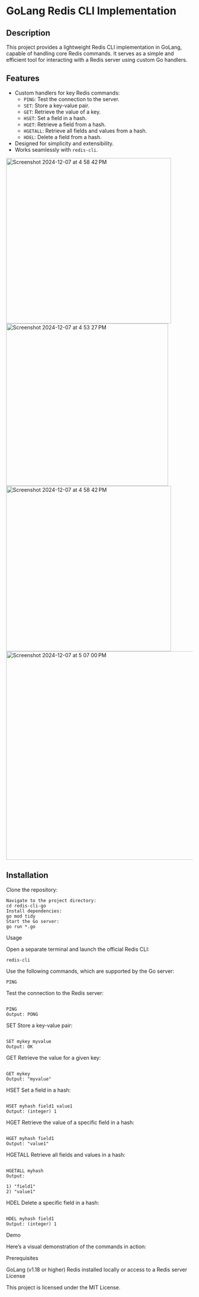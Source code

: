 # GoLang Redis CLI Implementation

## Description
This project provides a lightweight Redis CLI implementation in GoLang, capable of handling core Redis commands. It serves as a simple and efficient tool for interacting with a Redis server using custom Go handlers.

## Features
- Custom handlers for key Redis commands:
  - `PING`: Test the connection to the server.
  - `SET`: Store a key-value pair.
  - `GET`: Retrieve the value of a key.
  - `HSET`: Set a field in a hash.
  - `HGET`: Retrieve a field from a hash.
  - `HGETALL`: Retrieve all fields and values from a hash.
  - `HDEL`: Delete a field from a hash.
- Designed for simplicity and extensibility.
- Works seamlessly with `redis-cli`.

<img width="445" alt="Screenshot 2024-12-07 at 4 58 42 PM" src="https://github.com/user-attachments/assets/1c28940a-0ca1-4ebd-a9a8-74a87937fae9">

<img width="437" alt="Screenshot 2024-12-07 at 4 53 27 PM" src="https://github.com/user-attachments/assets/fcb30018-2078-4ed9-b3b3-fa61bdc5a167">

<img width="445" alt="Screenshot 2024-12-07 at 4 58 42 PM" src="https://github.com/user-attachments/assets/3594dc6f-be43-47ef-9dac-a3c3891dc53b">

<img width="561" alt="Screenshot 2024-12-07 at 5 07 00 PM" src="https://github.com/user-attachments/assets/a6ae5132-139e-45c2-8987-9a2dadb96805">



## Installation

Clone the repository:

```git clone https://github.com/yourusername/redis-cli-go.git
Navigate to the project directory:
cd redis-cli-go
Install dependencies:
go mod tidy
Start the Go server:
go run *.go
```
Usage

Open a separate terminal and launch the official Redis CLI:
```
redis-cli
```

Use the following commands, which are supported by the Go server:
```
PING
```

Test the connection to the Redis server:

```

PING
Output: PONG
```

SET
Store a key-value pair:

```

SET mykey myvalue
Output: OK
```

GET
Retrieve the value for a given key:

```

GET mykey
Output: "myvalue"
```

HSET
Set a field in a hash:

```

HSET myhash field1 value1
Output: (integer) 1
```

HGET
Retrieve the value of a specific field in a hash:

```

HGET myhash field1
Output: "value1"
```

HGETALL
Retrieve all fields and values in a hash:

```

HGETALL myhash
Output:

1) "field1"
2) "value1"
```


HDEL
Delete a specific field in a hash:

```

HDEL myhash field1
Output: (integer) 1
```


Demo


Here’s a visual demonstration of the commands in action:

Prerequisites

GoLang (v1.18 or higher)
Redis installed locally or access to a Redis server
License

This project is licensed under the MIT License.

